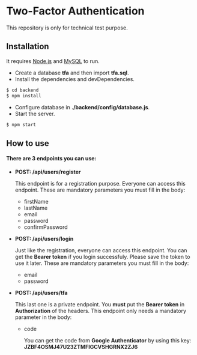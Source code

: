 # Two-Factor Authentication

This repository is only for technical test purpose. 


## Installation

It requires [Node.js](https://nodejs.org/) and [MySQL](https://mysql.com/) to run.
* Create a database __tfa__ and then import __tfa.sql__.
* Install the dependencies and devDependencies.

```sh
$ cd backend
$ npm install
```

* Configure database in __./backend/config/database.js__.
* Start the server.
```sh
$ npm start
```

## How to use
#### There are 3 endpoints you can use:

* __POST: /api/users/register__

    This endpoint is for a registration purpose. Everyone can access this endpoint. 
These are mandatory parameters you must fill in the body:
  + firstName
  + lastName
  + email
  + password
  + confirmPassword


* __POST: /api/users/login__

    Just like the registration, everyone can access this endpoint. You can get the __Bearer token__ if you login successfuly. 
Please save the token to use it later.
These are mandatory parameters you must fill in the body:
  + email
  + password


* __POST: /api/users/tfa__

    This last one is a private endpoint. You __must__ put the __Bearer token__ in __Authorization__ of the headers.
This endpoint only needs a mandatory parameter in the body:
  + code

    You can get the code from __Google Authenticator__ by using this key: __JZBF4OSMJ47U23ZTMFIGCVSHGRNX2ZJ6__ 